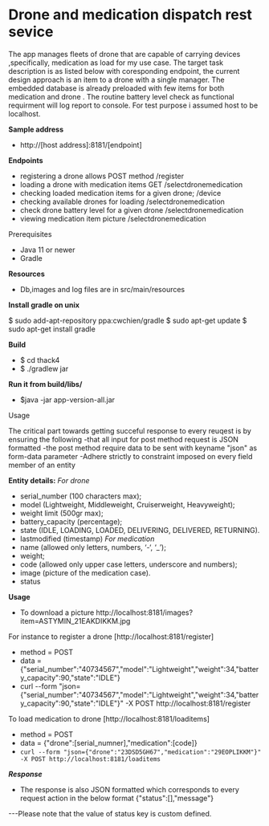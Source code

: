 # Drone and medication dispatch rest sevice

The app  manages fleets of drone that are capable of carrying devices ,specifically, medication as load  for my use case.
The target task description is as listed below with coresponding endpoint, the current design approach is an item to  a drone with a single manager.
The embedded database is already preloaded with few items for both medication and drone .
The routine battery level check as functional requirment will log report to console.
For test purpose i assumed host to be localhost.

**Sample address** 
 - http://[host address]:8181/[endpoint]

**Endpoints**

 - registering a drone allows POST method /register
 - loading a drone with medication items GET /selectdronemedication
 - checking loaded medication items for a given drone; /device
 - checking available drones for loading /selectdronemedication
 - check drone battery level for a given drone /selectdronemedication
 - viewing medication item picture /selectdronemedication

Prerequisites
 - Java 11 or newer
 - Gradle

**Resources**
 - Db,images and log files are in src/main/resources

**Install gradle on unix**

$ sudo add-apt-repository ppa:cwchien/gradle
$ sudo apt-get update
$ sudo apt-get install gradle

**Build**
 - $ cd thack4
 - $ ./gradlew jar



**Run it  from build/libs/**
 - $java -jar app-version-all.jar


Usage

The critical part towards getting  succeful response to every reuqest is by ensuring the following
-that all input for post method request is JSON formatted
-the post method require data to be sent with keyname  "json" as form-data parameter
-Adhere strictly to constraint imposed  on every field member of an entity


**Entity details:**
_For drone_
- serial_number (100 characters max);
- model (Lightweight, Middleweight, Cruiserweight, Heavyweight);
- weight limit (500gr max);
- battery_capacity (percentage);
- state (IDLE, LOADING, LOADED, DELIVERING, DELIVERED, RETURNING).
- lastmodified (timestamp)
  _For medication_
- name (allowed only letters, numbers, ‘-‘, ‘_’);
- weight;
- code (allowed only upper case letters, underscore and numbers);
- image (picture of the medication case).
- status

**Usage**
 - To download a picture
http://localhost:8181/images?item=ASTYMIN_21EAKDIKKM.jpg

For instance to register a drone [http://localhost:8181/register]
 - method = POST
 - data = {"serial_number":"40734567","model":"Lightweight","weight":34,"battery_capacity":90,"state":"IDLE"}
 - curl --form "json={"serial_number":"40734567","model":"Lightweight","weight":34,"battery_capacity":90,"state":"IDLE"}" -X POST http://localhost:8181/register

To load medication to drone [http://localhost:8181/loaditems]
 - method = POST
 - data = {"drone":[serial_numner],"medication":[code]}
 - `curl --form "json={"drone":"23DSD5GH67","medication":"29EOPLIKKM"}" -X POST http://localhost:8181/loaditems`

***Response***
 - The response is also JSON formatted which corresponds to every request action in the below format
{"status":[],"message"}

---Please note that the value of status key  is custom defined.
